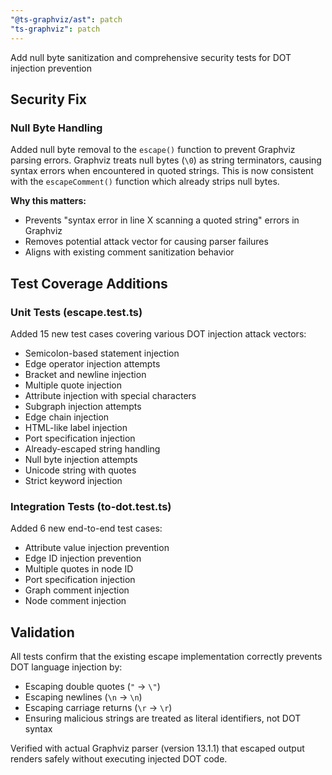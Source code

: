 ```yaml
---
"@ts-graphviz/ast": patch
"ts-graphviz": patch
---
```


Add null byte sanitization and comprehensive security tests for DOT injection prevention

## Security Fix

### Null Byte Handling
Added null byte removal to the `escape()` function to prevent Graphviz parsing errors. Graphviz treats null bytes (`\0`) as string terminators, causing syntax errors when encountered in quoted strings. This is now consistent with the `escapeComment()` function which already strips null bytes.

**Why this matters:**
- Prevents "syntax error in line X scanning a quoted string" errors in Graphviz
- Removes potential attack vector for causing parser failures
- Aligns with existing comment sanitization behavior

## Test Coverage Additions

### Unit Tests (escape.test.ts)
Added 15 new test cases covering various DOT injection attack vectors:
- Semicolon-based statement injection
- Edge operator injection attempts
- Bracket and newline injection
- Multiple quote injection
- Attribute injection with special characters
- Subgraph injection attempts
- Edge chain injection
- HTML-like label injection
- Port specification injection
- Already-escaped string handling
- Null byte injection attempts
- Unicode string with quotes
- Strict keyword injection

### Integration Tests (to-dot.test.ts)
Added 6 new end-to-end test cases:
- Attribute value injection prevention
- Edge ID injection prevention
- Multiple quotes in node ID
- Port specification injection
- Graph comment injection
- Node comment injection

## Validation

All tests confirm that the existing escape implementation correctly prevents DOT language injection by:
- Escaping double quotes (`"` → `\"`)
- Escaping newlines (`\n` → `\n`)
- Escaping carriage returns (`\r` → `\r`)
- Ensuring malicious strings are treated as literal identifiers, not DOT syntax

Verified with actual Graphviz parser (version 13.1.1) that escaped output renders safely without executing injected DOT code.
